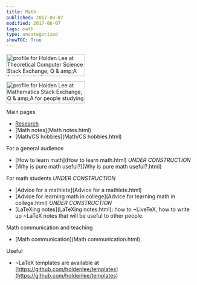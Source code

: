 ```yaml
---
title: Math
published: 2017-08-07
modified: 2017-08-07
tags: math
type: uncategorized
showTOC: True
---
```




<a href="[http://cstheory.stackexchange.com/users/20907/holden-lee](http://cstheory.stackexchange.com/users/20907/holden-lee)
">


<img src="[http://cstheory.stackexchange.com/users/flair/20907.png](http://cstheory.stackexchange.com/users/flair/20907.png)" width="208" height="58" alt="profile for Holden Lee at Theoretical Computer Science Stack Exchange, Q
&
amp;A for theoretical computer scientists and researchers in related fields" title="profile for Holden Lee at Theoretical Computer Science Stack Exchange, Q
&
amp;A for theoretical computer scientists and researchers in related fields
">


</a>
 
<a href="[http://math.stackexchange.com/users/118235/holden-lee](http://math.stackexchange.com/users/118235/holden-lee)
">


<img src="[http://math.stackexchange.com/users/flair/118235.png](http://math.stackexchange.com/users/flair/118235.png)" width="208" height="58" alt="profile for Holden Lee at Mathematics Stack Exchange, Q
&
amp;A for people studying math at any level and professionals in related fields" title="profile for Holden Lee at Mathematics Stack Exchange, Q
&
amp;A for people studying math at any level and professionals in related fields
">


</a>


Main pages

+ [Research](Research.html)
+ [Math notes](Math notes.html)
+ [Math/CS hobbies](Math/CS hobbies.html)

For a general audience

+ [How to learn math](How to learn math.html) *UNDER CONSTRUCTION*
+ [Why is pure math useful?](Why is pure math useful?.html)

For math students *UNDER CONSTRUCTION*

+ [Advice for a mathlete](Advice for a mathlete.html)
+ [Advice for learning math in college](Advice for learning math in college.html) *UNDER CONSTRUCTION*
+ [LaTeXing notes](LaTeXing notes.html): how to ~LiveTeX, how to write up ~LaTeX notes that will be useful to other people.

Math communication and teaching

+ [Math communication](Math communication.html)

Useful

+ ~LaTeX templates are available at [https://github.com/holdenlee/templates](https://github.com/holdenlee/templates)


